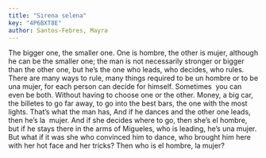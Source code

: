 ```yaml
---
title: "Sirena selena"
key: "4P6BXT8E"
author: Santos-Febres, Mayra
---
```

<div data-schema-version="8"><p>The bigger one, the smaller one. One is hombre, the other is mujer, although he can be the smaller one; the man is not necessarily stronger or bigger than the other one, but he’s the one who leads, who decides, who rules. There are many ways to rule, many things required to be un hombre or to be una mujer, for each person can decide for himself. Sometimes &nbsp;you can even be both. Without having to choose one or the other. Money, a big car, the billetes to go far away, to go into the best bars, the one with the most lights. That’s what the man has, And if he dances and the other one leads, then he’s la &nbsp;mujer. And if she decides where to go, then she’s el hombre, but if he stays there in the arms of Migueles, who is leading, he’s una mujer. But what if it was she who convinced him to dance, who brought him here with her hot face and her tricks? Then who is el hombre, la mujer?</p> </div>